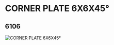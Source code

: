 # CORNER PLATE 6X6X45°
## 6106
![CORNER PLATE 6X6X45°](https://lc-www-live-s.legocdn.com/media/bricks/5/2/610602.jpg)